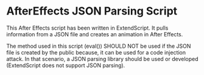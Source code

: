 # AfterEffects JSON Parsing Script
This After Effects script has been written in ExtendScript. It pulls information from a JSON file and creates an animation in After Effects.

The method used in this script (eval()) SHOULD NOT be used if the JSON file is created by the public because, it can be used for a code injection attack. In that scenario, a JSON parsing library should be used or developed (ExtendScript does not support JSON parsing).
